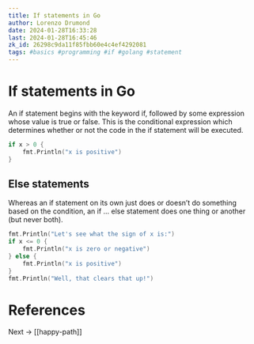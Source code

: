 ```yaml
---
title: If statements in Go
author: Lorenzo Drumond
date: 2024-01-28T16:33:28
last: 2024-01-28T16:45:46
zk_id: 26298c9da11f85fbb60e4c4ef4292081
tags: #basics #programming #if #golang #statement
---
```



# If statements in Go
An if statement begins with the keyword if, followed by some expression whose value is true or false. This is the conditional expression which determines whether or not the code in the if statement will be executed.

```go
if x > 0 {
    fmt.Println("x is positive")
}
```

## Else statements
Whereas an if statement on its own just does or doesn’t do something based on the condition, an if ... else statement does one thing or another (but never both).

```go
fmt.Println("Let's see what the sign of x is:")
if x <= 0 {
    fmt.Println("x is zero or negative")
} else {
    fmt.Println("x is positive")
}
fmt.Println("Well, that clears that up!")
```

# References

Next -> [[happy-path]]

